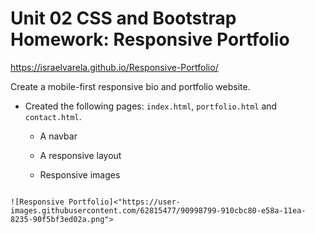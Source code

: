 # Unit 02 CSS and Bootstrap Homework: Responsive Portfolio

https://israelvarela.github.io/Responsive-Portfolio/

Create a mobile-first responsive bio and portfolio website.


* Created the following pages: `index.html`, `portfolio.html` and `contact.html`.

   * A navbar

   * A responsive layout

   * Responsive images


```

![Responsive Portfolio]<"https://user-images.githubusercontent.com/62815477/90998799-910cbc80-e58a-11ea-8235-90f5bf3ed02a.png">





